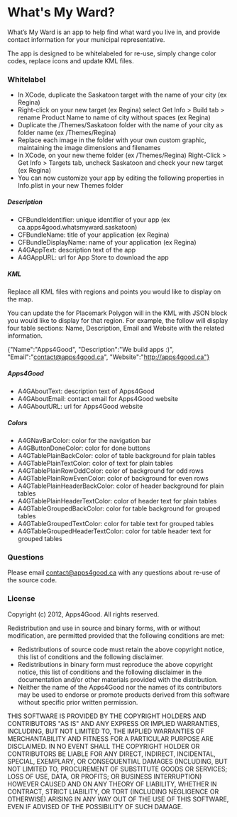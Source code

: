 # What's My Ward? #

What’s My Ward is an app to help find what ward you live in, and provide contact information for your municipal representative.

The app is designed to be whitelabeled for re-use, simply change color codes, replace icons and update KML files.

### Whitelabel ###
* In XCode, duplicate the Saskatoon target with the name of your city (ex Regina)
* Right-click on your new target (ex Regina) select Get Info > Build tab > rename Product Name to name of city without spaces (ex Regina)
* Duplicate the /Themes/Saskatoon folder with the name of your city as folder name (ex /Themes/Regina)
* Replace each image in the folder with your own custom graphic, maintaining the image dimensions and filenames
* In XCode, on your new theme folder (ex /Themes/Regina) Right-Click > Get Info > Targets tab, uncheck Saskatoon and check your new target (ex Regina)
* You can now customize your app by editing the following properties in Info.plist in your new Themes folder

##### Description #####
* CFBundleIdentifier: unique identifier of your app (ex ca.apps4good.whatsmyward.saskatoon)
* CFBundleName: title of your application (ex Regina)
* CFBundleDisplayName: name of your application (ex Regina)
* A4GAppText: description text of the app
* A4GAppURL: url for App Store to download the app

##### KML #####
Replace all KML files with regions and points you would like to display on the map. 

You can update the <description> for Placemark Polygon will in the KML with JSON block you would like to display for that region. For example, the follow will display four table sections: Name, Description, Email and Website with the related information.

{"Name":"Apps4Good",
 "Description":"We build apps :)",
 "Email":"contact@apps4good.ca",
 "Website":"http://apps4good.ca"}
               
##### Apps4Good #####
* A4GAboutText: description text of Apps4Good
* A4GAboutEmail: contact email for Apps4Good website
* A4GAboutURL: url for Apps4Good website

##### Colors #####
* A4GNavBarColor: color for the navigation bar 
* A4GButtonDoneColor: color for done buttons
* A4GTablePlainBackColor: color of table background for plain tables
* A4GTablePlainTextColor: color of text for plain tables
* A4GTablePlainRowOddColor: color of background for odd rows
* A4GTablePlainRowEvenColor: color of background for even rows
* A4GTablePlainHeaderBackColor: color of header background for plain tables
* A4GTablePlainHeaderTextColor: color of header text for plain tables
* A4GTableGroupedBackColor: color for table background for grouped tables
* A4GTableGroupedTextColor: color for table text for grouped tables
* A4GTableGroupedHeaderTextColor: color for table header text for grouped tables

### Questions ###
Please email contact@apps4good.ca with any questions about re-use of the source code.

### License ###
Copyright (c) 2012, Apps4Good. All rights reserved.

Redistribution and use in source and binary forms, with or without modification, are permitted provided that the following conditions are met:

* Redistributions of source code must retain the above copyright notice, this list of conditions and the following disclaimer.
* Redistributions in binary form must reproduce the above copyright notice, this list of conditions and the following disclaimer in the documentation and/or other materials provided with the distribution.
* Neither the name of the Apps4Good nor the names of its contributors may be used to endorse or promote products derived from this software without specific prior written permission.

THIS SOFTWARE IS PROVIDED BY THE COPYRIGHT HOLDERS AND CONTRIBUTORS "AS IS" AND ANY EXPRESS OR IMPLIED WARRANTIES, INCLUDING, BUT NOT LIMITED TO, THE IMPLIED WARRANTIES OF MERCHANTABILITY AND FITNESS FOR A PARTICULAR PURPOSE ARE DISCLAIMED. IN NO EVENT SHALL THE COPYRIGHT HOLDER OR CONTRIBUTORS BE LIABLE FOR ANY DIRECT, INDIRECT, INCIDENTAL, SPECIAL, EXEMPLARY, OR CONSEQUENTIAL DAMAGES (INCLUDING, BUT NOT LIMITED TO, PROCUREMENT OF SUBSTITUTE GOODS OR SERVICES; LOSS OF USE, DATA, OR PROFITS; OR BUSINESS INTERRUPTION) HOWEVER CAUSED AND ON ANY THEORY OF LIABILITY, WHETHER IN CONTRACT, STRICT LIABILITY, OR TORT (INCLUDING NEGLIGENCE OR OTHERWISE) ARISING IN ANY WAY OUT OF THE USE OF THIS SOFTWARE, EVEN IF ADVISED OF THE POSSIBILITY OF SUCH DAMAGE.